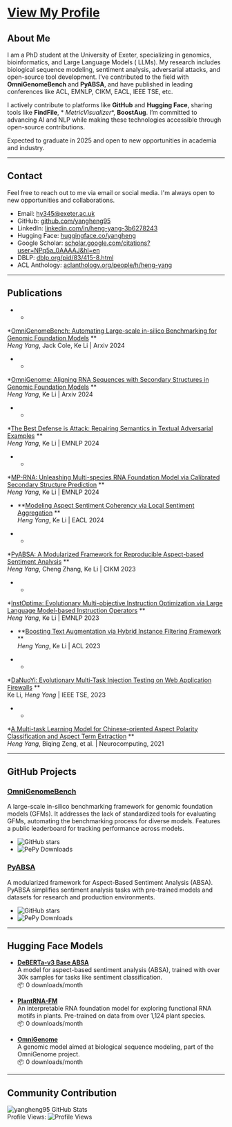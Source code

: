 # [View My Profile](https://yangheng95.github.io/)

## About Me

I am a PhD student at the University of Exeter, specializing in genomics, bioinformatics, and Large Language Models (
LLMs). My research includes biological sequence modeling, sentiment analysis, adversarial attacks, and open-source tool
development. I’ve contributed to the field with **OmniGenomeBench** and **PyABSA**, and have published in leading
conferences like ACL, EMNLP, CIKM, EACL, IEEE TSE, etc.

I actively contribute to platforms like **GitHub** and **Hugging Face**, sharing tools like **FindFile**, *
*MetricVisualizer**, **BoostAug**. I’m committed to advancing AI and NLP while making these technologies accessible
through open-source contributions.

Expected to graduate in 2025 and open to new opportunities in academia and industry.

---

## Contact

Feel free to reach out to me via email or social media. I'm always open to new opportunities and collaborations.

- Email: [hy345@exeter.ac.uk](mailto:hy345@exeter.ac.uk)
- GitHub: [github.com/yangheng95](https://github.com/yangheng95)
- LinkedIn: [linkedin.com/in/heng-yang-3b6278243](https://www.linkedin.com/in/heng-yang-3b6278243)
- Hugging Face: [huggingface.co/yangheng](https://huggingface.co/yangheng)
- Google
  Scholar: [scholar.google.com/citations?user=NPq5a_0AAAAJ&hl=en](https://scholar.google.com/citations?user=NPq5a_0AAAAJ&hl=en)
- DBLP: [dblp.org/pid/83/415-8.html](https://dblp.org/pid/83/415-8.html)
- ACL Anthology: [aclanthology.org/people/h/heng-yang](https://aclanthology.org/people/h/heng-yang)

---

## Publications

-
    *

*[OmniGenomeBench: Automating Large-scale in-silico Benchmarking for Genomic Foundation Models](https://arxiv.org/abs/2410.01784)
**  
*Heng Yang*, Jack Cole, Ke Li | Arxiv 2024

-
    *

*[OmniGenome: Aligning RNA Sequences with Secondary Structures in Genomic Foundation Models](https://arxiv.org/abs/2407.11242)
**  
*Heng Yang*, Ke Li | Arxiv 2024

-
    *

*[The Best Defense is Attack: Repairing Semantics in Textual Adversarial Examples](https://openreview.net/forum?id=gLcpCzxoiM)
**  
*Heng Yang*, Ke Li | EMNLP 2024

-
    *

*[MP-RNA: Unleashing Multi-species RNA Foundation Model via Calibrated Secondary Structure Prediction](https://openreview.net/forum?id=2ewzfedbQv)
**  
*Heng Yang*, Ke Li | EMNLP 2024

- **[Modeling Aspect Sentiment Coherency via Local Sentiment Aggregation](https://aclanthology.org/2024.eacl-main.195)
  **  
  *Heng Yang*, Ke Li | EACL 2024

-
    *

*[PyABSA: A Modularized Framework for Reproducible Aspect-based Sentiment Analysis](https://dl.acm.org/doi/abs/10.1145/3583780.3614752)
**  
*Heng Yang*, Cheng Zhang, Ke Li | CIKM 2023

-
    *

*[InstOptima: Evolutionary Multi-objective Instruction Optimization via Large Language Model-based Instruction Operators](https://aclanthology.org/2023.findings-emnlp.907)
**  
*Heng Yang*, Ke Li | EMNLP 2023

- **[Boosting Text Augmentation via Hybrid Instance Filtering Framework](https://aclanthology.org/2023.findings-acl.105)
  **  
  *Heng Yang*, Ke Li | ACL 2023

-
    *

*[DaNuoYi: Evolutionary Multi-Task Injection Testing on Web Application Firewalls](https://ieeexplore.ieee.org/document/10372386)
**  
Ke Li, *Heng Yang* | IEEE TSE, 2023

-
    *

*[A Multi-task Learning Model for Chinese-oriented Aspect Polarity Classification and Aspect Term Extraction](https://www.sciencedirect.com/science/article/abs/pii/S0925231220312534)
**  
*Heng Yang*, Biqing Zeng, et al. | Neurocomputing, 2021

---

## GitHub Projects

### [OmniGenomeBench](https://github.com/yangheng95/OmniGenomeBench)

A large-scale in-silico benchmarking framework for genomic foundation models (GFMs). It addresses the lack of
standardized tools for evaluating GFMs, automating the benchmarking process for diverse models. Features a public
leaderboard for tracking performance across models.

- ![GitHub stars](https://img.shields.io/github/stars/yangheng95/OmniGenomeBench?style=social)
- ![PePy Downloads](https://pepy.tech/badge/omnigenome)

### [PyABSA](https://github.com/yangheng95/PyABSA)

A modularized framework for Aspect-Based Sentiment Analysis (ABSA). PyABSA simplifies sentiment analysis tasks with
pre-trained models and datasets for research and production environments.

- ![GitHub stars](https://img.shields.io/github/stars/yangheng95/PyABSA?style=social)
- ![PePy Downloads](https://pepy.tech/badge/pyabsa)

---

## Hugging Face Models

- **[DeBERTa-v3 Base ABSA](https://huggingface.co/yangheng/deberta-v3-base-absa-v1.1)**  
  A model for aspect-based sentiment analysis (ABSA), trained with over 30k samples for tasks like sentiment
  classification.  
  📦 0 downloads/month

- **[PlantRNA-FM](https://huggingface.co/yangheng/PlantRNA-FM)**  
  An interpretable RNA foundation model for exploring functional RNA motifs in plants. Pre-trained on data from over
  1,124 plant species.  
  📦 0 downloads/month

- **[OmniGenome](https://huggingface.co/yangheng/OmniGenome-52M)**  
  A genomic model aimed at biological sequence modeling, part of the OmniGenome project.  
  📦 0 downloads/month

---

## Community Contribution

![yangheng95 GitHub Stats](https://github-readme-stats.vercel.app/api?username=yangheng95&show_icons=true)  
Profile Views: ![Profile Views](https://komarev.com/ghpvc/?username=yangheng95)
